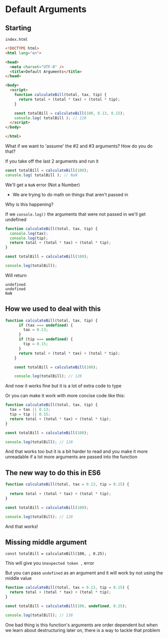 # Default Arguments

## Starting

`index.html`

```html
<!DOCTYPE html>
<html lang="en">

<head>
  <meta charset="UTF-8" />
  <title>Default Arguments</title>
</head>

<body>
  <script>
    function calculateBill(total, tax, tip) {
      return total + (total * tax) + (total * tip);
    }

    const totalBill = calculateBill(100, 0.13, 0.15);
    console.log( totalBill ); // 128
  </script>
</body>

</html>
```

What if we want to 'assume' the #2 and #3 arguments? How do you do that?

If you take off the last 2 arguments and run it

```js
const totalBill = calculateBill(100);
console.log( totalBill ); // NaN
```

We'll get a `NaN` error (Not a Number)

* We are trying to do math on things that aren't passed in

Why is this happening?

If we `console.log()` the arguments that were not passed in we'll get undefined

```js
function calculateBill(total, tax, tip) {
  console.log(tax);
  console.log(tip);
  return total + (total * tax) + (total * tip);
}

const totalBill = calculateBill(100);

console.log(totalBill);
```

Will return

```
undefined
undefined
NaN
```

## How we used to deal with this

```js
function calculateBill(total, tax, tip) {
      if (tax === undefined) {
        tax = 0.13;
      }
      if (tip === undefined) {
        tip = 0.15;
      }
      return total + (total * tax) + (total * tip);
    }

    const totalBill = calculateBill(100);

    console.log(totalBill); // 128
```

And now it works fine but it is a lot of extra code to type

Or you can make it work with more concise code like this:

```js
function calculateBill(total, tax, tip) {
  tax = tax || 0.13;
  tip = tip || 0.15;
  return total + (total * tax) + (total * tip);
}

const totalBill = calculateBill(100);

console.log(totalBill); // 128
```

And that works too but it is a bit harder to read and you make it more unreadable if a lot more arguments are passed into the function

## The new way to do this in ES6
```js
function calculateBill(total, tax = 0.13, tip = 0.15) {
      
  return total + (total * tax) + (total * tip);
}

const totalBill = calculateBill(100);

console.log(totalBill); // 128
```

And that works!

## Missing middle argument

`const totalBill = calculateBill(100, , 0.25);`

This will give you `Unexpected token ,` error

But you can pass `undefined` as an argument and it will work by not using the middle value

```js
function calculateBill(total, tax = 0.13, tip = 0.15) {
  return total + (total * tax) + (total * tip);
}

const totalBill = calculateBill(100, undefined, 0.25);

console.log(totalBill); // 138
```

One bad thing is this function's arguments are order dependent but when we learn about destructuring later on, there is a way to tackle that problem



